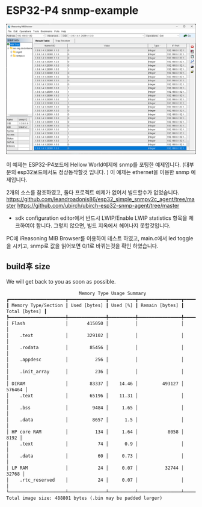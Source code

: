 # ESP32-P4 snmp-example

<img src="screenshot/test-mib.png">

이 예제는 ESP32-P4보드에 Hellow World예제에 snmp를 포팅한 예제입니다. (대부분의 esp32보드에서도 정상동작할것 입니다. )
이 예제는 ethernet을 이용한 snmp 예제입니다.

2개의 소스를 참조하였고, 둘다 프로젝트 예제가 없어서 빌드할수가 없었습니다.
https://github.com/leandroadonis86/esp32_simple_snmpv2c_agent/tree/master
https://github.com/ubirch/ubirch-esp32-snmp-agent/tree/master

* sdk configuration editor에서 반드시 LWIP/Enable LWIP statistics 항목을 체크하여야 함니다. 그렇지 않으면, 빌드 지옥에서 헤어나지 못할것입니다.

PC에 iReasoning MIB Browser를 이용하여 테스트 하였고, main.c에서 led toggle을 시키고, snmp로 값을 읽어보면 0/1로 바뀌는것을 확인 하였습니다.
 
## build후 size

We will get back to you as soon as possible.
```
                           Memory Type Usage Summary
┏━━━━━━━━━━━━━━━━━━━━━┳━━━━━━━━━━━━━━┳━━━━━━━━━━┳━━━━━━━━━━━━━━━━┳━━━━━━━━━━━━━━━┓
┃ Memory Type/Section ┃ Used [bytes] ┃ Used [%] ┃ Remain [bytes] ┃ Total [bytes] ┃
┡━━━━━━━━━━━━━━━━━━━━━╇━━━━━━━━━━━━━━╇━━━━━━━━━━╇━━━━━━━━━━━━━━━━╇━━━━━━━━━━━━━━━┩
│ Flash               │       415050 │          │                │               │
│    .text            │       329102 │          │                │               │
│    .rodata          │        85456 │          │                │               │
│    .appdesc         │          256 │          │                │               │
│    .init_array      │          236 │          │                │               │
│ DIRAM               │        83337 │    14.46 │         493127 │        576464 │
│    .text            │        65196 │    11.31 │                │               │
│    .bss             │         9484 │     1.65 │                │               │
│    .data            │         8657 │      1.5 │                │               │
│ HP core RAM         │          134 │     1.64 │           8058 │          8192 │
│    .text            │           74 │      0.9 │                │               │
│    .data            │           60 │     0.73 │                │               │
│ LP RAM              │           24 │     0.07 │          32744 │         32768 │
│    .rtc_reserved    │           24 │     0.07 │                │               │
└─────────────────────┴──────────────┴──────────┴────────────────┴───────────────┘
Total image size: 488801 bytes (.bin may be padded larger)

```
